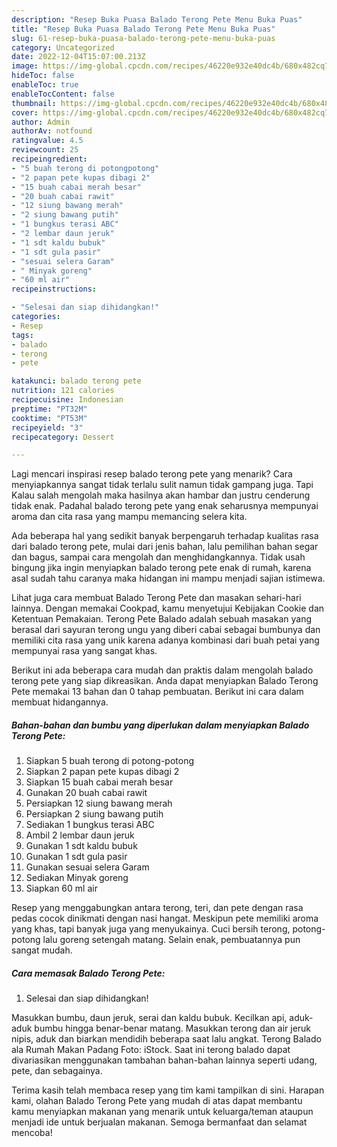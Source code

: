 ```yaml
---
description: "Resep Buka Puasa Balado Terong Pete Menu Buka Puas"
title: "Resep Buka Puasa Balado Terong Pete Menu Buka Puas"
slug: 61-resep-buka-puasa-balado-terong-pete-menu-buka-puas
category: Uncategorized
date: 2022-12-04T15:07:00.213Z
image: https://img-global.cpcdn.com/recipes/46220e932e40dc4b/680x482cq70/balado-terong-pete-foto-resep-utama.jpg
hideToc: false
enableToc: true
enableTocContent: false
thumbnail: https://img-global.cpcdn.com/recipes/46220e932e40dc4b/680x482cq70/balado-terong-pete-foto-resep-utama.jpg
cover: https://img-global.cpcdn.com/recipes/46220e932e40dc4b/680x482cq70/balado-terong-pete-foto-resep-utama.jpg
author: Admin
authorAv: notfound
ratingvalue: 4.5
reviewcount: 25
recipeingredient:
- "5 buah terong di potongpotong"
- "2 papan pete kupas dibagi 2"
- "15 buah cabai merah besar"
- "20 buah cabai rawit"
- "12 siung bawang merah"
- "2 siung bawang putih"
- "1 bungkus terasi ABC"
- "2 lembar daun jeruk"
- "1 sdt kaldu bubuk"
- "1 sdt gula pasir"
- "sesuai selera Garam"
- " Minyak goreng"
- "60 ml air"
recipeinstructions:

- "Selesai dan siap dihidangkan!"
categories:
- Resep
tags:
- balado
- terong
- pete

katakunci: balado terong pete 
nutrition: 121 calories
recipecuisine: Indonesian
preptime: "PT32M"
cooktime: "PT53M"
recipeyield: "3"
recipecategory: Dessert

---
```



Lagi mencari inspirasi resep balado terong pete yang menarik? Cara menyiapkannya sangat tidak terlalu sulit namun tidak gampang juga. Tapi Kalau salah mengolah maka hasilnya akan hambar dan justru cenderung tidak enak. Padahal balado terong pete yang enak seharusnya mempunyai aroma dan cita rasa yang mampu memancing selera kita.


Ada beberapa hal yang sedikit banyak berpengaruh terhadap kualitas rasa dari balado terong pete, mulai dari jenis bahan, lalu pemilihan bahan segar dan bagus, sampai cara mengolah dan menghidangkannya. Tidak usah bingung jika ingin menyiapkan balado terong pete enak di rumah, karena asal sudah tahu caranya maka hidangan ini mampu menjadi sajian istimewa.

Lihat juga cara membuat Balado Terong Pete dan masakan sehari-hari lainnya. Dengan memakai Cookpad, kamu menyetujui Kebijakan Cookie dan Ketentuan Pemakaian. Terong Pete Balado adalah sebuah masakan yang berasal dari sayuran terong ungu yang diberi cabai sebagai bumbunya dan memiliki cita rasa yang unik karena adanya kombinasi dari buah petai yang mempunyai rasa yang sangat khas.


Berikut ini ada beberapa cara mudah dan praktis dalam mengolah balado terong pete yang siap dikreasikan. Anda dapat menyiapkan Balado Terong Pete memakai 13 bahan dan 0 tahap pembuatan. Berikut ini cara dalam membuat hidangannya.

<!--inarticleads1-->

##### Bahan-bahan dan bumbu yang diperlukan dalam menyiapkan Balado Terong Pete:

1. Siapkan 5 buah terong di potong-potong
1. Siapkan 2 papan pete kupas dibagi 2
1. Siapkan 15 buah cabai merah besar
1. Gunakan 20 buah cabai rawit
1. Persiapkan 12 siung bawang merah
1. Persiapkan 2 siung bawang putih
1. Sediakan 1 bungkus terasi ABC
1. Ambil 2 lembar daun jeruk
1. Gunakan 1 sdt kaldu bubuk
1. Gunakan 1 sdt gula pasir
1. Gunakan sesuai selera Garam
1. Sediakan  Minyak goreng
1. Siapkan 60 ml air


Resep yang menggabungkan antara terong, teri, dan pete dengan rasa pedas cocok dinikmati dengan nasi hangat. Meskipun pete memiliki aroma yang khas, tapi banyak juga yang menyukainya. Cuci bersih terong, potong-potong lalu goreng setengah matang. Selain enak, pembuatannya pun sangat mudah. 

<!--inarticleads2-->

##### Cara memasak Balado Terong Pete:


1. Selesai dan siap dihidangkan!

Masukkan bumbu, daun jeruk, serai dan kaldu bubuk. Kecilkan api, aduk-aduk bumbu hingga benar-benar matang. Masukkan terong dan air jeruk nipis, aduk dan biarkan mendidih beberapa saat lalu angkat. Terong Balado ala Rumah Makan Padang Foto: iStock. Saat ini terong balado dapat divariasikan menggunakan tambahan bahan-bahan lainnya seperti udang, pete, dan sebagainya. 

Terima kasih telah membaca resep yang tim kami tampilkan di sini. Harapan kami, olahan Balado Terong Pete yang mudah di atas dapat membantu kamu menyiapkan makanan yang menarik untuk keluarga/teman ataupun menjadi ide untuk berjualan makanan. Semoga bermanfaat dan selamat mencoba!

